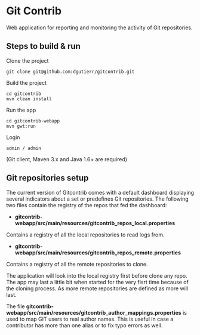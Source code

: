 Git Contrib
===========

Web application for reporting and monitoring the activity of Git repositories.
 
Steps to build & run
---------------------------
 
Clone the project

    git clone git@github.com:dgutierr/gitcontrib.git
    
Build the project

    cd gitcontrib
    mvn clean install

Run the app

    cd gitcontrib-webapp
    mvn gwt:run

Login

    admin / admin

(Git client, Maven 3.x and Java 1.6+ are required)

Git repositories setup
---------------------------

The current version of Gitcontrib comes with a default dashboard displaying several indicators about a set
or predefines Git repositories. The following two files contain the registry of the repos that fed the dashboard:

* **gitcontrib-webapp/src/main/resources/gitcontrib_repos_local.properties**

Contains a registry of all the local repositories to read logs from.

* **gitcontrib-webapp/src/main/resources/gitcontrib_repos_remote.properties**

Contains a registry of all the remote repositories to clone.

The application will look into the local registry first before clone any repo. The app may last a little bit
when started for the very fisrt time because of the cloning process. As more remote repositories are defined
as more will last.

The file **gitcontrib-webapp/src/main/resources/gitcontrib_author_mappings.properties** is used to map GIT users to
real author names. This is useful in case a contributor has more than one alias or to fix typo errors as well.


